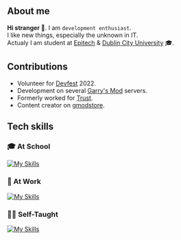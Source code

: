 ## About me
**Hi stranger 👋**. I am ``development enthusiast``.
<br/> I like new things, especially the unknown in IT.  
Actualy I am student at [Epitech](https://epitech.eu/) & [Dublin City University](https://www.dcu.ie) 🎓.  
  
  
## Contributions
- Volunteer for [Devfest](https://devfest.gdgnantes.com/) 2022.
- Development on several [Garry's Mod](https://facepunch.com/) servers.
- Formerly worked for [Trust](https://trust-gaming.fr).
- Content creator on [gmodstore](https://www.gmodstore.com).


## Tech skills
### 🎓 At School
[![My Skills](https://skillicons.dev/icons?i=bash,c,cpp,cmake,docker,jenkins,firebase,supabase&perline=6)](https://skillicons.dev)

### 🏢 At Work
[![My Skills](https://skillicons.dev/icons?i=py,qt,ts,js,tailwind,react,nextjs,azure&perline=6)](https://skillicons.dev)

### 🧑‍💻 Self-Taught
[![My Skills](https://skillicons.dev/icons?i=rust,cs,dotnet,kubernetes,lua,postgres,angular,figma&perline=6)](https://skillicons.dev)

